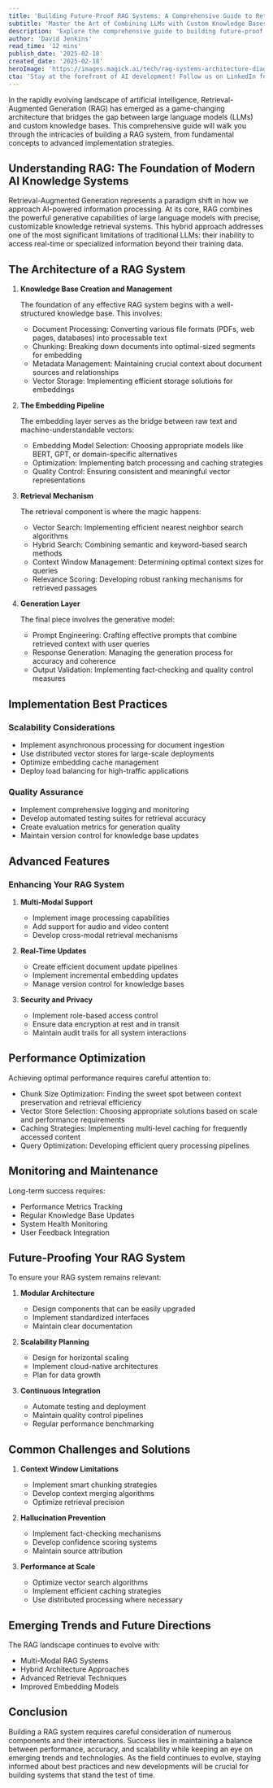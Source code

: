 ```yaml
---
title: 'Building Future-Proof RAG Systems: A Comprehensive Guide to Retrieval-Augmented Generation'
subtitle: 'Master the Art of Combining LLMs with Custom Knowledge Bases for Enhanced AI Applications'
description: 'Explore the comprehensive guide to building future-proof Retrieval-Augmented Generation (RAG) systems. Learn about the architecture, best practices, and advanced features needed to combine LLMs with custom knowledge bases effectively. From fundamental concepts to implementation strategies, discover how to create scalable and efficient RAG systems that stand the test of time.'
author: 'David Jenkins'
read_time: '12 mins'
publish_date: '2025-02-18'
created_date: '2025-02-18'
heroImage: 'https://images.magick.ai/tech/rag-systems-architecture-diagram.jpg'
cta: 'Stay at the forefront of AI development! Follow us on LinkedIn for regular updates on RAG systems, LLMs, and cutting-edge AI architectures that are shaping the future of technology.'
---
```


In the rapidly evolving landscape of artificial intelligence, Retrieval-Augmented Generation (RAG) has emerged as a game-changing architecture that bridges the gap between large language models (LLMs) and custom knowledge bases. This comprehensive guide will walk you through the intricacies of building a RAG system, from fundamental concepts to advanced implementation strategies.

## Understanding RAG: The Foundation of Modern AI Knowledge Systems

Retrieval-Augmented Generation represents a paradigm shift in how we approach AI-powered information processing. At its core, RAG combines the powerful generative capabilities of large language models with precise, customizable knowledge retrieval systems. This hybrid approach addresses one of the most significant limitations of traditional LLMs: their inability to access real-time or specialized information beyond their training data.

## The Architecture of a RAG System

1. **Knowledge Base Creation and Management**

   The foundation of any effective RAG system begins with a well-structured knowledge base. This involves:

   - Document Processing: Converting various file formats (PDFs, web pages, databases) into processable text
   - Chunking: Breaking down documents into optimal-sized segments for embedding
   - Metadata Management: Maintaining crucial context about document sources and relationships
   - Vector Storage: Implementing efficient storage solutions for embeddings

2. **The Embedding Pipeline**

   The embedding layer serves as the bridge between raw text and machine-understandable vectors:

   - Embedding Model Selection: Choosing appropriate models like BERT, GPT, or domain-specific alternatives
   - Optimization: Implementing batch processing and caching strategies
   - Quality Control: Ensuring consistent and meaningful vector representations

3. **Retrieval Mechanism**

   The retrieval component is where the magic happens:

   - Vector Search: Implementing efficient nearest neighbor search algorithms
   - Hybrid Search: Combining semantic and keyword-based search methods
   - Context Window Management: Determining optimal context sizes for queries
   - Relevance Scoring: Developing robust ranking mechanisms for retrieved passages

4. **Generation Layer**

   The final piece involves the generative model:

   - Prompt Engineering: Crafting effective prompts that combine retrieved context with user queries
   - Response Generation: Managing the generation process for accuracy and coherence
   - Output Validation: Implementing fact-checking and quality control measures

## Implementation Best Practices

### Scalability Considerations

- Implement asynchronous processing for document ingestion
- Use distributed vector stores for large-scale deployments
- Optimize embedding cache management
- Deploy load balancing for high-traffic applications

### Quality Assurance

- Implement comprehensive logging and monitoring
- Develop automated testing suites for retrieval accuracy
- Create evaluation metrics for generation quality
- Maintain version control for knowledge base updates

## Advanced Features

### Enhancing Your RAG System

1. **Multi-Modal Support**
   - Implement image processing capabilities
   - Add support for audio and video content
   - Develop cross-modal retrieval mechanisms

2. **Real-Time Updates**
   - Create efficient document update pipelines
   - Implement incremental embedding updates
   - Manage version control for knowledge bases

3. **Security and Privacy**
   - Implement role-based access control
   - Ensure data encryption at rest and in transit
   - Maintain audit trails for all system interactions

## Performance Optimization

Achieving optimal performance requires careful attention to:

- Chunk Size Optimization: Finding the sweet spot between context preservation and retrieval efficiency
- Vector Store Selection: Choosing appropriate solutions based on scale and performance requirements
- Caching Strategies: Implementing multi-level caching for frequently accessed content
- Query Optimization: Developing efficient query processing pipelines

## Monitoring and Maintenance

Long-term success requires:

- Performance Metrics Tracking
- Regular Knowledge Base Updates
- System Health Monitoring
- User Feedback Integration

## Future-Proofing Your RAG System

To ensure your RAG system remains relevant:

1. **Modular Architecture**
   - Design components that can be easily upgraded
   - Implement standardized interfaces
   - Maintain clear documentation

2. **Scalability Planning**
   - Design for horizontal scaling
   - Implement cloud-native architectures
   - Plan for data growth

3. **Continuous Integration**
   - Automate testing and deployment
   - Maintain quality control pipelines
   - Regular performance benchmarking

## Common Challenges and Solutions

1. **Context Window Limitations**
   - Implement smart chunking strategies
   - Develop context merging algorithms
   - Optimize retrieval precision

2. **Hallucination Prevention**
   - Implement fact-checking mechanisms
   - Develop confidence scoring systems
   - Maintain source attribution

3. **Performance at Scale**
   - Optimize vector search algorithms
   - Implement efficient caching strategies
   - Use distributed processing where necessary

## Emerging Trends and Future Directions

The RAG landscape continues to evolve with:

- Multi-Modal RAG Systems
- Hybrid Architecture Approaches
- Advanced Retrieval Techniques
- Improved Embedding Models

## Conclusion

Building a RAG system requires careful consideration of numerous components and their interactions. Success lies in maintaining a balance between performance, accuracy, and scalability while keeping an eye on emerging trends and technologies. As the field continues to evolve, staying informed about best practices and new developments will be crucial for building systems that stand the test of time.